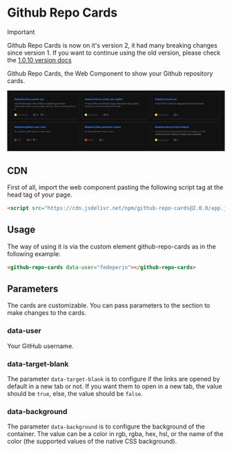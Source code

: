 # Github Repo Cards
> [!IMPORTANT]  
> Github Repo Cards is now on it's version 2, it had many breaking changes since version 1. If you want to continue using the old version, please check the [1.0.10 version docs](https://www.npmjs.com/package/github-repo-cards/v/1.0.10)  

Github Repo Cards, the Web Component to show your Github repository cards.

![Cards](cards-screenshot-1.png)

## CDN
First of all, import the web component pasting the following script tag at the head tag of your page.  
````html
<script src="https://cdn.jsdelivr.net/npm/github-repo-cards@2.0.0/app.js" defer></script>
````

## Usage
The way of using it is via the custom element github-repo-cards as in the following example:
````html
<github-repo-cards data-user="fedeperin"></github-repo-cards>
````

## Parameters
The cards are customizable. You can pass parameters to the section to make changes to the cards.

### data-user
Your GitHub username.

### data-target-blank
The parameter `data-target-blank` is to configure if the links are opened by default in a new tab or not. If you want them to open in a new tab, the value should be `true`, else, the value should be `false`.

### data-background
The parameter `data-background` is to configure the background of the container. The value can be a color in rgb, rgba, hex, hsl, or the name of the color (the supported values of the native CSS background).